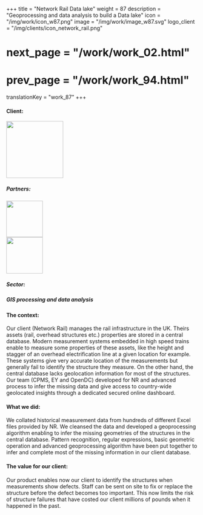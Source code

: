 +++
title = "Network Rail Data lake"
weight = 87
description = "Geoprocessing and data analysis to build a Data lake"
icon = "/img/work/icon_w87.png"
image = "/img/work/image_w87.svg"
logo_client = "/img/clients/icon_network_rail.png"
# next_page = "/work/work_02.html"
# prev_page = "/work/work_94.html"
translationKey = "work_87"
+++

<!-- Client -->
<div class="row">
	<div class="col-sm-3"><h4>Client:</h4></div>
	<!--  <div class="col-sm-3"> <h3><a href = "https://www.eiffage.com/" target="_blank">Eiffage</a> </h3> </div>-->
	<div class="col-sm-3"><a href = "https://www.networkrail.co.uk/" target="_blank"/> <img src="/img/clients/icon_network_rail.svg" width="150px"/></a></div>
	<!-- <div class="col-sm-3"></div> -->
</div>	

<!-- Partner -->
<div class="row">
	<div class="col-sm-3"><h5>Partners:</h4></div>
	<!--  <div class="col-sm-3"> <h5><a href = "http://www.cdvia.fr/" target="_blank">CDVIA</a> </h4> </div>-->
	<div class="col-sm-3"><a href = "http://www.cpmsgroup.com/" target="_blank"/> <img src="/img/clients/icon_cpms.svg" width="96px"/></a></div>
	<div class="col-sm-3"><a href = "https://www.ey.com/en_uk" target="_blank"/> <img src="/img/clients/icon_ey.svg" width="96px"/></a></div>
</div>	

<!-- Sector -->
<div class="row">
	<div class="col-sm-3"><h5>Sector:</h4></div>
	<div class="col-sm-3"> <h5>GIS processing and data analysis</div>
	<div class="col-sm-3"></div>
</div>	

<h4>The context:</h4> 
<p>
Our client (Network Rail) manages the rail infrastructure in the UK. Theirs assets (rail, overhead structures etc.) properties are stored in a central database. Modern measurement systems embedded in high speed trains enable to measure some properties of these assets, like the height and stagger of an overhead electrification line at a given location for example. These systems give very accurate location of the measurements but generally fail to identify the structure they measure. On the other hand, the central database lacks geolocation information for most of the structures. Our team (CPMS, EY and OpenDC) developed for NR and advanced process to infer the missing data and give access to country-wide geolocated insights through a dedicated secured online dashboard.
</p>

<h4>What we did:</h4>
<p>
We collated historical measurement data from hundreds of different Excel files provided by NR. We cleansed the data and developed a geoprocessing algorithm enabling to infer the missing geometries of the structures in the central database. Pattern recognition, regular expressions, basic geometric operation and advanced geoprocessing algorithm have been put together to infer and complete most of the missing information in our client database.
</p>

<h4>The value for our client:</h4>
<p>
Our product enables now our client to identify the structures when measurements show defects. Staff can be sent on site to fix or replace the structure before the defect becomes too important. This now limits the risk of structure failures that have costed our client millions of pounds when it happened in the past.
</p>
